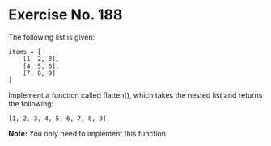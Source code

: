 # Exercise No. 188

The following list is given:


    items = [
        [1, 2, 3],
        [4, 5, 6],
        [7, 8, 9]
    ]


Implement a function called flatten(), which takes the nested list and returns the following:


    [1, 2, 3, 4, 5, 6, 7, 8, 9]


**Note:** You only need to implement this function.